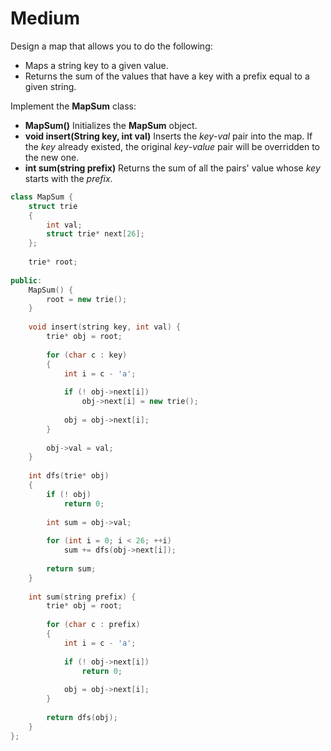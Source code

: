 # Medium

Design a map that allows you to do the following:

- Maps a string key to a given value.
- Returns the sum of the values that have a key with a prefix equal to a given string.

Implement the **MapSum** class:

- **MapSum()** Initializes the **MapSum** object.
- **void insert(String key, int val)** Inserts the $key$-$val$ pair into the map. If the $key$ already existed, the original $key$-$value$ pair will be overridden to the new one.
- **int sum(string prefix)** Returns the sum of all the pairs' value whose $key$ starts with the $prefix$.

```cpp
class MapSum {
    struct trie
    {
        int val;
        struct trie* next[26];
    };
    
    trie* root;
    
public:
    MapSum() {
        root = new trie();
    }
    
    void insert(string key, int val) {
        trie* obj = root;
        
        for (char c : key)
        {
            int i = c - 'a';
            
            if (! obj->next[i])
                obj->next[i] = new trie();
            
            obj = obj->next[i];
        }
        
        obj->val = val;
    }
    
    int dfs(trie* obj)
    {
        if (! obj)
            return 0;
        
        int sum = obj->val;
        
        for (int i = 0; i < 26; ++i)
            sum += dfs(obj->next[i]);
        
        return sum;
    }
    
    int sum(string prefix) {
        trie* obj = root;
        
        for (char c : prefix)
        {
            int i = c - 'a';
            
            if (! obj->next[i])
                return 0;
            
            obj = obj->next[i];
        }
        
        return dfs(obj);
    }
};
```
